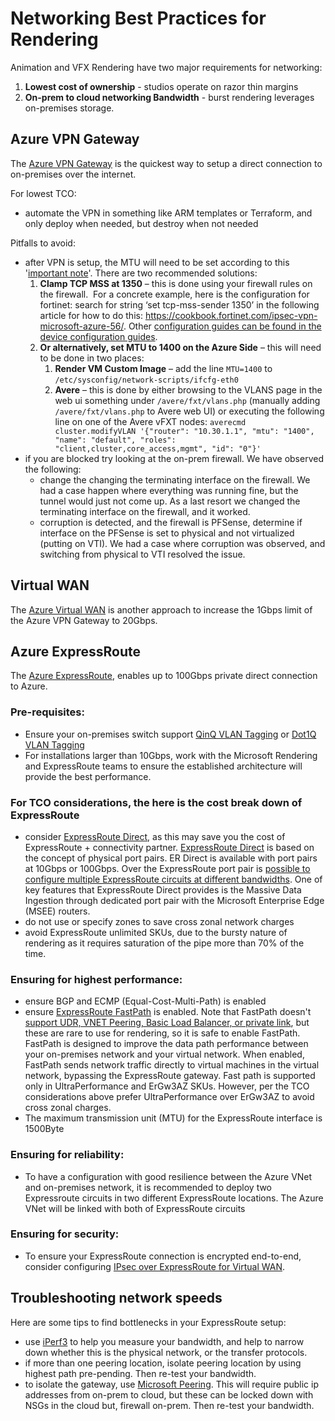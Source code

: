# Networking Best Practices for Rendering

Animation and VFX Rendering have two major requirements for networking:
1. **Lowest cost of ownership** - studios operate on razor thin margins
1. **On-prem to cloud networking Bandwidth** - burst rendering leverages on-premises storage.

## Azure VPN Gateway

The [Azure VPN Gateway](https://docs.microsoft.com/en-us/azure/vpn-gateway/vpn-gateway-about-vpngateways) is the quickest way to setup a direct connection to on-premises over the internet.

For lowest TCO:
* automate the VPN in something like ARM templates or Terraform, and only deploy when needed, but destroy when not needed

Pitfalls to avoid:
* after VPN is setup, the MTU will need to be set according to this '[important note](https://docs.microsoft.com/en-gb/azure/vpn-gateway/vpn-gateway-about-vpn-devices#ipsec)'.  There are two recommended solutions:
    1. **Clamp TCP MSS at 1350** – this is done using your firewall rules on the firewall.  For a concrete example, here is the configuration for fortinet: search for string ‘set tcp-mss-sender 1350’ in the following article for how to do this: https://cookbook.fortinet.com/ipsec-vpn-microsoft-azure-56/.  Other [configuration guides can be found in the device configuration guides](https://docs.microsoft.com/en-gb/azure/vpn-gateway/vpn-gateway-about-vpn-devices#devicetable).
    1. 	**Or alternatively, set MTU to 1400 on the Azure Side** – this will need to be done in two places:
	    1. **Render VM Custom Image** – add the line `MTU=1400` to `/etc/sysconfig/network-scripts/ifcfg-eth0`
		1. **Avere** – this is done by either browsing to the VLANS page in the web ui something under `/avere/fxt/vlans.php` (manually adding `/avere/fxt/vlans.php` to Avere web UI) or executing the following line on one of the Avere vFXT nodes:
		`averecmd cluster.modifyVLAN '{"router": "10.30.1.1", "mtu": "1400", "name": "default", "roles": "client,cluster,core_access,mgmt", "id": "0"}'`
* if you are blocked try looking at the on-prem firewall.  We have observed the following:
    * change the changing the terminating interface on the firewall.  We had a case happen where everything was running fine, but the tunnel would just not come up.  As a last resort we changed the terminating interface on the firewall, and it worked.
    * corruption is detected, and the firewall is PFSense, determine if interface on the PFSense is set to physical and not virtualized (putting on VTI).  We had a case where corruption was observed, and switching from physical to VTI resolved the issue.

## Virtual WAN

The [Azure Virtual WAN](https://docs.microsoft.com/en-us/azure/virtual-wan/virtual-wan-about) is another approach to increase the 1Gbps limit of the Azure VPN Gateway to 20Gbps.

## Azure ExpressRoute

The [Azure ExpressRoute](https://azure.microsoft.com/en-us/services/expressroute/), enables up to 100Gbps private direct connection to Azure.

### Pre-requisites:
* Ensure your on-premises switch support [QinQ VLAN Tagging](https://docs.microsoft.com/en-us/azure/expressroute/expressroute-erdirect-about#vlan-tagging) or [Dot1Q VLAN Tagging](https://docs.microsoft.com/en-us/azure/expressroute/expressroute-erdirect-about#vlan-tagging)
* For installations larger than 10Gbps, work with the Microsoft Rendering and ExpressRoute teams to ensure the established architecture will provide the best performance.

### For TCO considerations, the here is the cost break down of ExpressRoute
* consider [ExpressRoute Direct](https://docs.microsoft.com/en-us/azure/expressroute/expressroute-erdirect-about), as this may save you the cost of ExpressRoute + connectivity partner.  [ExpressRoute Direct](https://docs.microsoft.com/en-us/azure/expressroute/expressroute-erdirect-about) is based on the concept of physical port pairs. ER Direct is available with port pairs at 10Gbps or 100Gbps.  Over the ExpressRoute port pair is [possible to configure multiple ExpressRoute circuits at different bandwidths](https://docs.microsoft.com/en-us/azure/expressroute/expressroute-erdirect-about).  One of key features that ExpressRoute Direct provides is the Massive Data Ingestion through dedicated port pair with the Microsoft Enterprise Edge (MSEE) routers.
* do not use or specify zones to save cross zonal network charges
* avoid ExpressRoute unlimited SKUs, due to the bursty nature of rendering as it requires saturation of the pipe more than 70% of the time.

### Ensuring for highest performance:
* ensure BGP and ECMP (Equal-Cost-Multi-Path) is enabled
* ensure [ExpressRoute FastPath](https://docs.microsoft.com/en-us/azure/expressroute/about-fastpath) is enabled.  Note that FastPath doesn't [support UDR, VNET Peering, Basic Load Balancer, or private link](https://docs.microsoft.com/en-us/azure/expressroute/about-fastpath), but these are rare to use for rendering, so it is safe to enable FastPath.  FastPath is designed to improve the data path performance between your on-premises network and your virtual network. When enabled, FastPath sends network traffic directly to virtual machines in the virtual network, bypassing the ExpressRoute gateway. Fast path is supported only in UltraPerformance and ErGw3AZ SKUs.  However, per the TCO considerations above prefer UltraPerformance over ErGw3AZ to avoid cross zonal charges.
* The maximum transmission unit (MTU) for the ExpressRoute interface is 1500Byte

### Ensuring for reliability:
* To have a configuration with good resilience between the Azure VNet and on-premises network, it is recommended to deploy two Expressroute circuits in two different ExpressRoute locations. The Azure VNet will be linked with both of ExpressRoute circuits

### Ensuring for security:
* To ensure your ExpressRoute connection is encrypted end-to-end, consider configuring [IPsec over ExpressRoute for Virtual WAN](https://docs.microsoft.com/en-us/azure/virtual-wan/vpn-over-expressroute).

## Troubleshooting network speeds

Here are some tips to find bottlenecks in your ExpressRoute setup:
* use [iPerf3](https://iperf.fr/) to help you measure your bandwidth, and help to narrow down whether this is the physical network, or the transfer protocols.
* if more than one peering location, isolate peering location by using highest path pre-pending.  Then re-test your bandwidth.
* to isolate the gateway, use [Microsoft Peering](https://docs.microsoft.com/en-us/azure/expressroute/expressroute-circuit-peerings#microsoftpeering).  This will require public ip addresses from on-prem to cloud, but these can be locked down with NSGs in the cloud but, firewall on-prem.  Then re-test your bandwidth.
